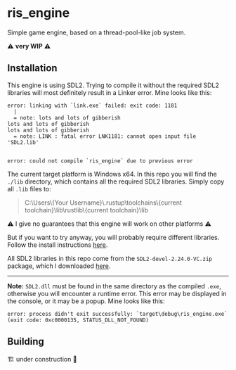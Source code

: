 # ris_engine

Simple game engine, based on a thread-pool-like job system.

⚠️ **very WIP** ⚠️

## Installation

This engine is using SDL2. Trying to compile it without the required SDL2 libraries will most definitely result in a Linker error. Mine looks like this:

```
error: linking with `link.exe` failed: exit code: 1181
  |
  = note: lots and lots of gibberish
lots and lots of gibberish
lots and lots of gibberish
  = note: LINK : fatal error LNK1181: cannot open input file 'SDL2.lib'


error: could not compile `ris_engine` due to previous error
```


The current target platform is Windows x64. In this repo you will find the `./lib` directory, which contains all the required SDL2 libraries. Simply copy all `.lib` files to:

> C:\\Users\\{Your Username}\\.rustup\\toolchains\\{current toolchain}\\lib\\rustlib\\{current toolchain}\\lib

⚠️ I give no guarantees that this engine will work on other platforms ⚠️

But if you want to try anyway, you will probably require different libraries. Follow the install instructions [here](https://github.com/Rust-SDL2/rust-sdl2#sdl20-development-libraries).

All SDL2 libraries in this repo come from the `SDL2-devel-2.24.0-VC.zip` package, which I downloaded [here](https://github.com/libsdl-org/SDL/releases/tag/release-2.24.0).

---

**Note:** `SDL2.dll` must be found in the same directory as the compiled `.exe`, otherwise you will encounter a runtime error. This error may be displayed in the console, or it may be a popup. Mine looks like this:

```
error: process didn't exit successfully: `target\debug\ris_engine.exe` (exit code: 0xc0000135, STATUS_DLL_NOT_FOUND)
```

## Building

🏗️ under construction 👷
